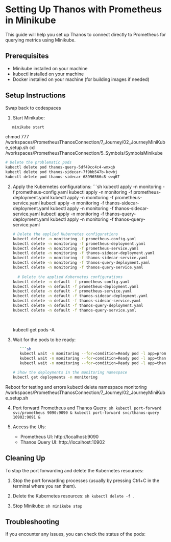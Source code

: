 # Setting Up Thanos with Prometheus in Minikube

This guide will help you set up Thanos to connect directly to Prometheus for querying metrics using Minikube.

## Prerequisites

- Minikube installed on your machine
- kubectl installed on your machine
- Docker installed on your machine (for building images if needed)

## Setup Instructions

Swap back to codespaces

1. Start Minikube:   
```sh
   minikube start   
```

chmod 777 /workspaces/PrometheusThanosConnection/7_Journey/02_JourneyMiniKube_setup.sh
cd /workspaces/PrometheusThanosConnection/5_Symbols/SymbolsMinikube

```sh
# Delete the problematic pods
kubectl delete pod thanos-query-5df49cc4c4-wmxqb
kubectl delete pod thanos-sidecar-7f9bb547b-kcwbj
kubectl delete pod thanos-sidecar-68996566c8-swq67
```

2. Apply the Kubernetes configurations:   ```sh
   kubectl apply -n monitoring -f prometheus-config.yaml
   kubectl apply -n monitoring -f prometheus-deployment.yaml
   kubectl apply -n monitoring -f prometheus-service.yaml
   kubectl apply -n monitoring -f thanos-sidecar-deployment.yaml
   kubectl apply -n monitoring -f thanos-sidecar-service.yaml
   kubectl apply -n monitoring -f thanos-query-deployment.yaml
   kubectl apply -n monitoring -f thanos-query-service.yaml

   ```sh
   # Delete the applied Kubernetes configurations
   kubectl delete -n monitoring -f prometheus-config.yaml
   kubectl delete -n monitoring -f prometheus-deployment.yaml
   kubectl delete -n monitoring -f prometheus-service.yaml
   kubectl delete -n monitoring -f thanos-sidecar-deployment.yaml
   kubectl delete -n monitoring -f thanos-sidecar-service.yaml
   kubectl delete -n monitoring -f thanos-query-deployment.yaml
   kubectl delete -n monitoring -f thanos-query-service.yaml
  
     # Delete the applied Kubernetes configurations
   kubectl delete -n default -f prometheus-config.yaml
   kubectl delete -n default -f prometheus-deployment.yaml
   kubectl delete -n default -f prometheus-service.yaml
   kubectl delete -n default -f thanos-sidecar-deployment.yaml
   kubectl delete -n default -f thanos-sidecar-service.yaml
   kubectl delete -n default -f thanos-query-deployment.yaml
   kubectl delete -n default -f thanos-query-service.yaml
  
  
   ```

   kubectl get pods -A


3. Wait for the pods to be ready:   
   ```sh
      ```sh
      kubectl wait -n monitoring --for=condition=Ready pod -l app=prometheus --timeout=120s
      kubectl wait -n monitoring --for=condition=Ready pod -l app=thanos-sidecar --timeout=120s
      kubectl wait -n monitoring --for=condition=Ready pod -l app=thanos-query --timeout=120s
      ```

   ```sh
   # Show the deployments in the monitoring namespace
   kubectl get deployments -n monitoring
   ```

Reboot for testing and errors
   kubectl delete namespace monitoring
/workspaces/PrometheusThanosConnection/7_Journey/02_JourneyMiniKube_setup.sh

4. Port forward Prometheus and Thanos Query:   ```sh
   kubectl port-forward svc/prometheus 9090:9090 &
   kubectl port-forward svc/thanos-query 10902:9091 &   ```

5. Access the UIs:
   - Prometheus UI: http://localhost:9090
   - Thanos Query UI: http://localhost:10902

## Cleaning Up

To stop the port forwarding and delete the Kubernetes resources:

1. Stop the port forwarding processes (usually by pressing Ctrl+C in the terminal where you ran them).

2. Delete the Kubernetes resources:   ```sh
   kubectl delete -f .   ```

3. Stop Minikube:   ```sh
   minikube stop   ```

## Troubleshooting

If you encounter any issues, you can check the status of the pods:
